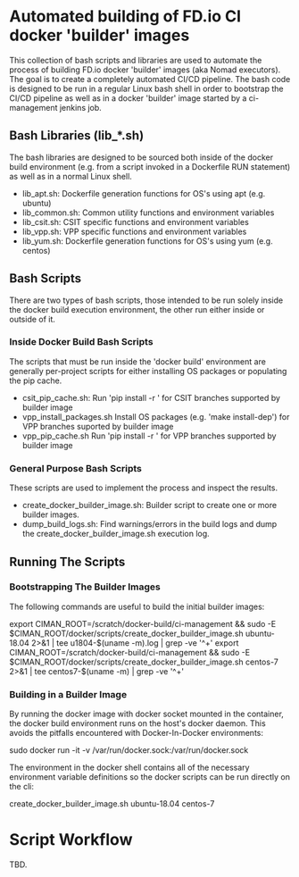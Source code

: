 # Automated building of FD.io CI docker 'builder' images

This collection of bash scripts and libraries are used to automate the process
of building FD.io docker 'builder' images (aka Nomad executors). The goal is to
create a completely automated CI/CD pipeline. The bash code is designed to be
run in a regular Linux bash shell in order to bootstrap the CI/CD pipeline
 as well as in a docker 'builder' image started by a ci-management jenkins job.

## Bash Libraries (lib_*.sh)

The bash libraries are designed to be sourced both inside of the docker build
environment (e.g. from a script invoked in a Dockerfile RUN statement) as well
as in a normal Linux shell.

- lib_apt.sh:     Dockerfile generation functions for OS's using apt (e.g. ubuntu)
- lib_common.sh:  Common utility functions and environment variables
- lib_csit.sh:    CSIT specific functions and environment variables
- lib_vpp.sh:     VPP specific functions and environment variables
- lib_yum.sh:     Dockerfile generation functions for OS's using yum (e.g. centos)

## Bash Scripts

There are two types of bash scripts, those intended to be run solely inside
the docker build execution environment, the other run either inside or
outside of it.

### Inside Docker Build Bash Scripts

The scripts that must be run inside the 'docker build' environment are
generally per-project scripts for either installing OS packages or
populating the pip cache.

- csit_pip_cache.sh:         Run 'pip install -r <requirements files>' for CSIT branches supported by builder image
- vpp_install_packages.sh    Install OS packages (e.g. 'make install-dep') for VPP branches suported by builder image
- vpp_pip_cache.sh           Run 'pip install -r <requirements files>' for VPP branches supported by builder image

### General Purpose Bash Scripts

These scripts are used to implement the process and inspect the results.

- create_docker_builder_image.sh:  Builder script to create one or more builder images.
- dump_build_logs.sh:              Find warnings/errors in the build logs and dump the create_docker_builder_image.sh execution log.

## Running The Scripts

### Bootstrapping The Builder Images

The following commands are useful to build the initial builder images:

export CIMAN_ROOT=/scratch/docker-build/ci-management && sudo -E $CIMAN_ROOT/docker/scripts/create_docker_builder_image.sh ubuntu-18.04 2>&1 | tee u1804-$(uname -m).log | grep -ve '^+'
export CIMAN_ROOT=/scratch/docker-build/ci-management && sudo -E $CIMAN_ROOT/docker/scripts/create_docker_builder_image.sh centos-7 2>&1 | tee centos7-$(uname -m) | grep -ve '^+'

### Building in a Builder Image

By running the docker image with docker socket mounted in the container,
the docker build environment runs on the host's docker daemon.  This
avoids the pitfalls encountered with Docker-In-Docker environments:

  sudo docker run -it -v /var/run/docker.sock:/var/run/docker.sock <docker-image>

The environment in the docker shell contains all of the necessary
environment variable definitions so the docker scripts can be run
directly on the cli:

  create_docker_builder_image.sh ubuntu-18.04 centos-7

# Script Workflow

TBD.
